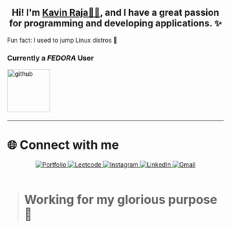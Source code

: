 ## <div align="center">Hi! I'm <a title="Portfolio" href="https://kavin-raja.netlify.app/" target="_blank"> <b>Kavin Raja</b>👋🏻</a>, and I have a great passion for programming and developing applications. ✨</div>  


Fun fact: I used to jump Linux distros 🐧  

### Currently a <i> FEDORA </i> User  
<img src="https://github.com/user-attachments/assets/a43fc8c5-2c54-4341-a743-34f4f1c904bf"  
alt="github" style="margin-bottom: 5px; width:100px;" />  

---

# 🌐 Connect with me  
<div align="center">  
 <a href="https://kavin-raja.netlify.app/" target="_blank">  
<img src="https://img.shields.io/badge/-Portfolio-000?style=for-the-badge&logo=google-chrome&logoColor=white" alt="Portfolio"/>  
</a>  
<a href="https://leetcode.com/u/K_J_K_R/" target="_blank">  
<img src="https://img.shields.io/badge/Leetcode-%231E77B5.svg?&style=for-the-badge&logo=leetcode&logoColor=yellow&color=black" alt="Leetcode"/>  
</a>  
<a href="https://instagram.com/k_j_k_r" target="_blank">  
<img src="https://img.shields.io/badge/Instagram-%23000000.svg?&style=for-the-badge&logo=instagram&logoColor=white" alt="Instagram"/>  
</a>  
<a href="https://linkedin.com/in/kavin-raja-k-j-53773b256/" target="_blank">  
<img src="https://img.shields.io/badge/LinkedIn-%231E77B5.svg?&style=for-the-badge&logo=linkedin&logoColor=blue&color=black" alt="LinkedIn"/>  
</a>  
<a href="mailto:kavinkj2004@gmail.com" target="_blank" target="_blank">  
<img src="https://img.shields.io/badge/Gmail-%231E77B5.svg?&style=for-the-badge&logo=gmail&logoColor=blue&color=black" alt="Gmail"/>  
</a>  
</div>  

<br/>  

> # Working for my glorious purpose 🌟  
